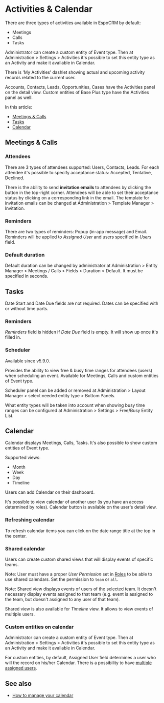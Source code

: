 # Activities & Calendar

There are three types of activities available in EspoCRM by default:

* Meetings
* Calls
* Tasks

Administrator can create a custom entity of Event type. Then at Administration > Settings > Activities it's possible to set this entity type as an Activity and make it available in Calendar.

There is 'My Activities' dashlet showing actual and upcoming activity records related to the current user.

Accounts, Contacts, Leads, Opportunities, Cases have the Activities panel on the detail view. Custom entities of Base Plus type have the Activities panel as well.

In this article:

* [Meetings & Calls](#meetings-calls)
* [Tasks](#tasks)
* [Calendar](#calendar)

## Meetings & Calls

### Attendees

There are 3 types of attendees supported: Users, Contacts, Leads. For each attendee it's possible to specify acceptance status: Accepted, Tentative, Declined.

There is the ability to send **invitation emails** to attendees by clicking the button in the top-right corner. Attendees will be able to set their acceptance status by clicking on a corresponding link in the email. The template for invitation emails can be changed at Administration > Template Manager > Invitation.

### Reminders

There are two types of reminders: Popup (in-app message) and Email. Reminders will be applied to *Assigned User* and users specified in *Users* field.

### Default duration

Default duration can be changed by administrator at Administration > Entity Manager > Meetings / Calls > Fields > Duration > Default. It must be specified in seconds.

## Tasks

Date Start and Date Due fields are not required. Dates can be specified with or without time parts.

### Reminders

*Reminders* field is hidden if *Date Due* field is empty. It will show up once it's filled in.

### Scheduler

Available since v5.9.0.

Provides the ability to view free & busy time ranges for attendees (users) when scheduling an event. Available for Meetings, Calls and custom entities of Event type.

Scheduler panel can be added or removed at Administration > Layout Manager > select needed entity type > Bottom Panels.

What entity types will be taken into account when showing busy time ranges can be configured at Administration > Settings > Free/Busy Entity List.

## Calendar

Calendar displays Meetings, Calls, Tasks. It's also possible to show custom entities of Event type.

Supported views:

* Month
* Week
* Day
* Timeline

Users can add Calendar on their dashboard.

It's possible to view calendar of another user (is you have an access determined by roles). Calendar button is available on the user's detail view.

### Refreshing calendar

To refresh calendar items you can click on the date range title at the top in the center.

### Shared calendar

Users can create custom shared views that will display events of specific teams.

Note: User must have a proper *User Permission* set in [Roles](../administration/roles-management.md) to be able to use shared calendars. Set the permission to `team` or `all`.

Note: Shared view displays events of users of the selected team. It doesn't necessary display events assigned to that team (e.g. event is assigned to the team, but doesn't assigned to any user of that team).

Shared view is also available for *Timeline* view. It allows to view events of multiple users.

### Custom entities on calendar

Administrator can create a custom entity of Event type. Then at Administration > Settings > Activities it's possible to set this entity type as an Activity and make it available in Calendar.

For custom entities, by default, Assigned User field determines a user who will the record on his/her Calendar. There is a possibility to have [multiple assigned users](../administration/multiple-assigned-users.md).

## See also

* [How to manage your calendar](https://www.espocrm.com/tips/calendar/)
